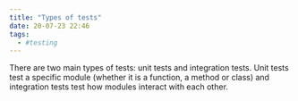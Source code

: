 ```yaml
---
title: "Types of tests"
date: 20-07-23 22:46
tags: 
  - #testing
---
```


There are two main types of tests: unit tests and integration tests.
Unit tests test a specific module (whether it is a function, a method or class) 
and integration tests test how modules interact with each other.
